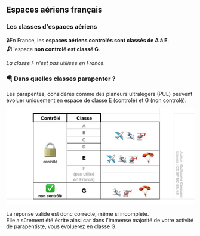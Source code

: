 <!--
S110V
Quelles classes d’espace sont accessibles au vol libre ? - F (à l'étranger) et G
-->



## Espaces aériens français

### Les classes d'espaces aériens

🔒En France, les **espaces aériens controlés sont classés de A à E**.  
🔓L'espace **non controlé est classé G**.  


*La classe F n'est pas utilisée en France.*



### 🪂 Dans quelles classes parapenter ?

Les parapentes, considérés comme des planeurs ultralégers (PUL) peuvent évoluer uniquement en espace de classe E (controlé) et G (non controlé).



![](espace-controlle.jpg)

La réponse valide est donc correcte, même si incomplète.  
Elle a sûrement été écrite ainsi car dans l'immense majorité de votre activité de parapentiste, vous évoluerez en classe G.